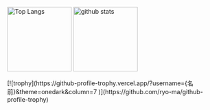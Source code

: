 <p align="left"> 
  <img alt="Top Langs" height="150px" src="https://github-readme-stats.vercel.app/api/top-langs/?username=nakashima1125&layout=compact&count_private=true&show_icons=true&theme=onedark" />
  <img alt="github stats" height="150px" src="https://github-readme-stats.vercel.app/api?username=nakashima1125&count_private=true&show_icons=true&show_icons=true&theme=onedark" />
</p>
[![trophy](https://github-profile-trophy.vercel.app/?username={名前}&theme=onedark&column=7
)](https://github.com/ryo-ma/github-profile-trophy)

